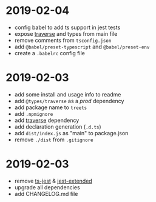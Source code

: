 # 2019-02-04

+ config babel to add ts support in jest tests
+ expose [traverse] and types from main file
+ remove comments from `tsconfig.json`
+ add `@babel/preset-typescript` and `@babel/preset-env`
+ create a `.babelrc` config file

# 2019-02-03

+ add some install and usage info to readme
+ add `@types/traverse` as a *prod* dependency
+ add package name to `treets`
+ add `.npmignore`
+ add [traverse] dependency
+ add declaration generation (`.d.ts`)
+ add `dist/index.js` as "main" to package.json
+ remove `./dist` from `.gitignore`

# 2019-02-03

+ remove [ts-jest] & [jest-extended]
+ upgrade all dependencies
+ add CHANGELOG.md file

[ts-jest]:https://github.com/kulshekhar/ts-jest
[jest-extended]:https://github.com/jest-community/jest-extended
[traverse]:https://www.npmjs.com/package/traverse
